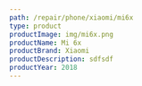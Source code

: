 ```yaml
---
path: /repair/phone/xiaomi/mi6x
type: product
productImage: img/mi6x.png
productName: Mi 6x
productBrand: Xiaomi
productDescription: sdfsdf
productYear: 2018
---
```

